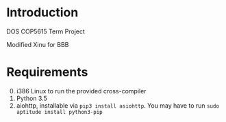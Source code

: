 Introduction
============

DOS COP5615 Term Project

Modified Xinu for BBB

Requirements
============

0. i386 Linux to run the provided cross-compiler
0. Python 3.5
0. aiohttp, installable via ```pip3 install asiohttp```. You may have to run ```sudo aptitude install python3-pip```
